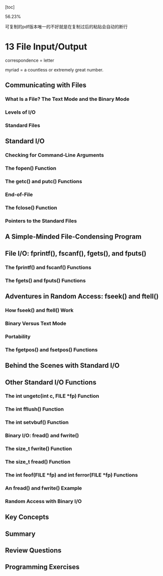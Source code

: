 [toc]



56.23% 

可复制的pdf版本唯一的不好就是在复制过后的粘贴会自动的断行

# 13 File Input/Output 

correspondence = letter

myriad = a countless or extremely great number.

## Communicating with Files 



### What Is a File? The Text Mode and the Binary Mode 



### Levels of I/O 



### Standard Files



## Standard I/O 



### Checking for Command-Line Arguments 



### The fopen() Function 



### The getc() and putc() Functions 



### End-of-File 



### The fclose() Function 



### Pointers to the Standard Files 



## A Simple-Minded File-Condensing Program 



## File I/O: fprintf(), fscanf(), fgets(), and fputs() 



### The fprintf() and fscanf() Functions 



### The fgets() and fputs() Functions 



## Adventures in Random Access: fseek() and ftell() 



### How fseek() and ftell() Work 



### Binary Versus Text Mode 



### Portability 



### The fgetpos() and fsetpos() Functions 



## Behind the Scenes with Standard I/O 



## Other Standard I/O Functions 



### The int ungetc(int c, FILE *fp) Function 



### The int fflush() Function 



### The int setvbuf() Function 



### Binary I/O: fread() and fwrite() 



### The size_t fwrite() Function 



### The size_t fread() Function 



### The int feof(FILE *fp) and int ferror(FILE *fp) Functions 



### An fread() and fwrite() Example 



### Random Access with Binary I/O 



## Key Concepts 



## Summary 



## Review Questions 



## Programming Exercises 






